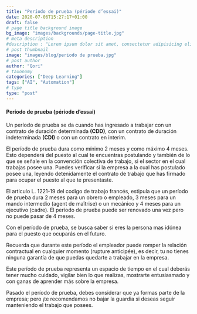 ```yaml
---
title: "Período de prueba (période d’essai)"
date: 2020-07-06T15:27:17+01:00
draft: false
# page title background image
bg_image: "images/backgrounds/page-title.jpg"
# meta description
#description : "Lorem ipsum dolor sit amet, consectetur adipisicing elit, sed do eiusmod tempor incididunt ut labore. dolore magna aliqua. Ut enim ad minim veniam, quis nostrud."
# post thumbnail
image: "images/blog/periodo de prueba.jpg"
# post author
author: "Qori"
# taxonomy
categories: ["Deep Learning"]
tags: ["AI", "Automation"]
# type
type: "post"
---
```


#### Período de prueba (période d’essai)

Un período de prueba se da cuando has ingresado a trabajar con un contrato de duración determinada **(CDD)**, con un contrato de duración indeterminada **(CDI)** o con un contrato en interim.

El período de prueba dura como mínimo 2 meses y como máximo 4 meses. Esto dependerá del puesto al cual te encuentras postulando y también de lo que se señale en la convención colectiva de trabajo, si el sector en el cual trabajas posee una. Puedes verificar si la empresa a la cual has postulado posee una, leyendo detenidamente el contrato de trabajo que has firmado para ocupar el puesto al que te presentaste.

El articulo L. 1221-19 del codigo de trabajo francés, estipula que un período de prueba dura 2 meses para un obrero o empleado, 3 meses para un mando intermedio (agent de maîtrise) o un mecánico y 4 meses para un ejecutivo (cadre). El período de prueba puede ser renovado una vez pero no puede pasar de 4 meses.

Con el período de prueba, se busca saber si eres la persona mas idónea para el puesto que ocuparás en el futuro.

Recuerda que durante este período el empleador puede romper la relación contractual en cualquier momento (rupture anticipée), es decir, tu no tienes ninguna garantía de que puedas quedarte a trabajar en la empresa.

Este período de prueba representa un espacio de tiempo en el cual deberás tener mucho cuidado, vigilar bien lo que realizas, mostrarte entusiasmado y con ganas de aprender más sobre la empresa.

Pasado el período de prueba, debes considerar que ya formas parte de la empresa; pero ¡te recomendamos no bajar la guardia si deseas seguir manteniendo el trabajo que posees.